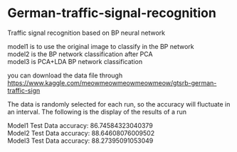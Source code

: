 # German-traffic-signal-recognition
Traffic signal recognition based on BP neural network

model1 is to use the original image to classify in the BP network</br>
model2 is the BP network classification after PCA</br>
model3 is PCA+LDA BP network classification

you can download the data file through
https://www.kaggle.com/meowmeowmeowmeowmeow/gtsrb-german-traffic-sign


The data is randomly selected for each run, so the accuracy will fluctuate in an interval. 
The following is the display of the results of a run

Model1 Test Data accuracy:  86.74584323040379</br>
Model2 Test Data accuracy:  88.64608076009502</br>
Model3 Test Data accuracy:  88.27395091053049</br>
</br>
